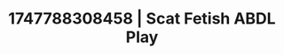 ---
categories:
- Erotic photography
- Demure
- Mindful kink
- Ethereal kink
- Spitroast
image: /assets/images/1747788308458.jpg
layout: post
seo:
  description: Featured content with exclusive ABDL Play, Scat Fetish. HD images available.
  keywords: ABDL Play, Scat Fetish
  og_image: /assets/images/1747788308458.jpg
  schema_type: VisualArtwork
tags:
- ABDL Play
- '#1747788308458'
- Scat Fetish
title: 1747788308458 | Scat Fetish ABDL Play
---